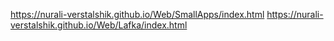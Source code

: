 https://nurali-verstalshik.github.io/Web/SmallApps/index.html 
https://nurali-verstalshik.github.io/Web/Lafka/index.html
